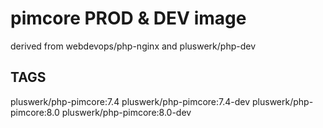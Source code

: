 # pimcore PROD & DEV image

derived from webdevops/php-nginx and pluswerk/php-dev


## TAGS

pluswerk/php-pimcore:7.4
pluswerk/php-pimcore:7.4-dev 
pluswerk/php-pimcore:8.0
pluswerk/php-pimcore:8.0-dev
